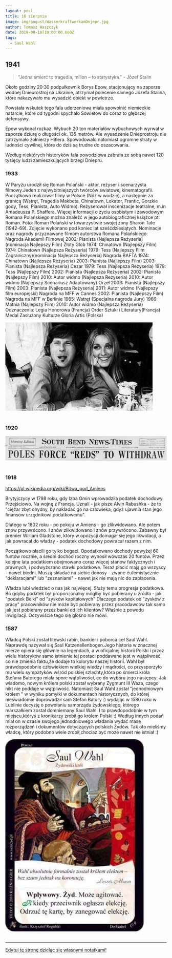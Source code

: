 ```yaml
---
layout: post
title: 18 sierpnia
image: img/august/WasserkraftwerkamDnjepr.jpg
author: Tomasz Waszczyk
date: 2019-08-18T10:00:00.000Z
tags:
  - Saul Wahl
---
```


## 1941

> "Jedna śmierć to tragedia, milion – to statystyka." - Józef Stalin

Około godziny 20:30 podpułkownik Borys Epow, stacjonujący na zaporze wodnej Dnieprostroj na Ukrainie, otrzymał polecenie samego Józefa Stalina, które nakazywało mu wysadzić obiekt w powietrze.

Powstała wskutek tego fala uderzeniowa miała spowolnić niemieckie natarcie, które od tygodni spychało Sowietów do coraz to głębszej defensywy.

Epow wykonał rozkaz. Wybuch 20 ton materiałów wybuchowych wyrwał w zaporze dziurę o długości ok. 135 metrów. Ale wysadzenie Dnieprostroju nie zatrzymało żołnierzy Hitlera. Spowodowało natomiast ogromne straty w ludności cywilnej, które do dziś są trudne do oszacowania.

Według niektórych historyków fala powodziowa zabrała ze sobą nawet 120 tysięcy ludzi zamieszkujących brzegi Dniepru.

### 1933

W Paryżu urodził się Roman Polański - aktor, reżyser i scenarzysta filmowy.Jeden z najwybitniejszych twórców światowej kinematografii. Początkowo realizował filmy w Polsce (Nóż w wodzie), a następnie za granicą (Wstręt, Tragedia Makbeta, Chinatown, Lokator, Frantic, Gorzkie gody, Tess, Pianista, Auto Widmo). Reżyserował inscenizacje teatralne, m.in Amadeusza P. Shaffera. Więcej informacji o życiu osobistym i zawodowym Romana Polańskiego można znaleźć w jego autobiograficznej książce pt. Roman.
Foto: Roman Polański w towarzystwie swojej żony Sharon Tate (1942-69). Zdjęcie wykonano pod koniec lat sześćdziesiątych.
Nominacje oraz nagrody przyznawane filmom autorstwa Romana Polańskiego:
Nagroda Akademii Filmowej
2002: Pianista (Najlepsza Reżyseria) (nominacja Najlepszy Film)
Złoty Glob
1974: Chinatown (Najlepszy Film)
1974: Chinatown (Najlepsza Reżyseria)
1979: Tess (Najlepszy Film Zagraniczny)(nominacja Najlepsza Reżyseria)
Nagroda BAFTA
1974: Chinatown (Najlepsza Reżyseria)
2003: Pianista (Najlepszy Film)
2003: Pianista (Najlepsza Reżyseria)
Cezar
1979: Tess (Najlepsza Reżyseria)
1979: Tess (Najlepszy Film)
2002: Pianista (Najlepsza Reżyseria)
2002: Pianista (Najlepszy Film)
2010: Autor widmo (Najlepsza Reżyseria)
2010: Autor widmo (Najlepszy Scenariusz Adaptowany)
Orzeł
2003: Pianista (Najlepszy Film)
2003: Pianista (Najlepsza Reżyseria)
2011: Autor widmo (Najlepszy film europejski)
Nagroda na MFF w Cannes
2002: Pianista (Najlepszy Film)
Nagroda na MFF w Berlinie
1965: Wstręt (Specjalna nagroda Jury)
1966: Matnia (Najlepszy Film)
2010: Autor widmo (Najlepsza Reżyseria)
Odznaczenia:
Legia Honorowa (Francja)
Order Sztuki i Literatury(Francja)
Medal Zasłużony Kulturze Gloria Artis (Polska)

<img src="./img/august/polanski.jpg"><br><br>

### 1920

<img src="./img/august/withdraw.jpg"><br><br>

### 1918

https://pl.wikipedia.org/wiki/Bitwa_pod_Amiens

Brytyjczycy w 1798 roku, gdy Izba Gmin wprowadziła podatek dochodowy. Przejściowo. Na wojnę z Francją. Uznali - jak pisze Alvin Rabushka - że to "ciężar zbyt ohydny, by nakładać go na człowieka, gdyż ujawnia stan jego finansów urzędnikowi podatkowemu".

Dlatego w 1802 roku - po pokoju w Amiens - go zlikwidowano. Ale potem znów przywrócono. I znów zlikwidowano i znów przywrócono. Zabawny był premier William Gladstone, który w opozycji domagał się jego likwidacji, a jak powracał do władzy - podatek dochodowy powracał razem z nim.

Początkowo płacili go tylko bogaci. Opodatkowano dochody powyżej 60 funtów rocznie, a średni dochód roczny wynosił wówczas 20 funtów. Przez kolejne lata podatkiem obejmowano coraz więcej stanów faktycznych i prawnych, i podwyższano stawki podatkowe. Teraz płacić mają go wszyscy - nawet biedni. Muszą składać na siebie donosy - zwane eufemistycznie "deklaracjami" lub "zeznaniami" - nawet jak nie mają nic do zapłacenia.

Władza lubi wiedzieć o nas jak najwięcej. Służy temu progresja podatkowa. Bo gdyby podatek był proporcjonalny mógłby być pobierany u źródła  - jak "podatek Belki" od "zysków kapitałowych" Dlaczego podatek od "zysków z pracy" pracowników nie może być pobierany przez pracodawców tak samo jak jest pobierany przez banki od ich klientów? Właśnie z powodu inwigilacji. Oczywiście tego się głośno nie mówi.

### 1587

Władcą Polski został litewski rabin, bankier i poborca ceł Saul Wahl.
Naprawdę nazywał się Saul Katzenellenbogen.Jego historia w znacznej mierze opiera się głównie na legendach, a w oficjalnej historii Polski i przez wielu historyków samo istnienie tej postaci poddawane jest w wątpliwość, co nie zmienia faktu,że dodaje to kolorytu naszej historii.
Wahl był prawdopodobnie człowiekiem wielkiej wiedzy i mądrości, co przysporzyło mu wielu sympatyków wśród polskiej szlachty,która po śmierci króla Stefana Batorego miała spore wątpliwości, co do wyboru jego następcy. Jak wiadomo, nowym królem polski został wybrany Zygmunt III Waza, czego nikt nie poddaje w wątpliwość. Natomiast Saul Wahl został "jednodniowym królem " w wyniku pomyłki w dokumentach historycznych, do której nieświadomie doprowadził sam Stefan Batory :) wydając w 1580 roku w Lublinie decyzję o powołaniu samorządu żydowskiego, którego marszałkiem został domniemany Saul Wahl. I to prawdopodobnie w tym miejscu,któryś z kronikarzy zrobił go królem Polski :) Według innych podań miał on w czasie swojego jednodniowego władania wydać masę rozporządzeń i dokumentów dotyczących polskich Żydów.
Tak oto mieliśmy władcę, który podobno wiele zrobił,chociaż być może nawet nie istniał :)

<img src="./img/august/saulwahl.jpg"><br><br>

---

<a href="https://github.com/TomaszWaszczyk/historia.waszczyk.com/edit/master/src/content/august-18.md" target="_blank">Edytuj tę stronę dzieląc się własnymi notatkami!</a>
